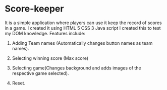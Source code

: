 # Score-keeper
It is a simple application where players can use it keep the record of scores in a game.
I created it using 
HTML 5
CSS 3
Java script
I created this to test my DOM knowledge.
Features include:

1. Adding Team names (Automatically changes button names as team names).

2. Selecting winning score (Max score)

3. Selecting game(Changes background and adds images of the respective game selected).

4. Reset.

